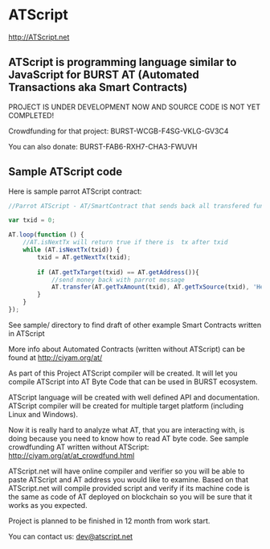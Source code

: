 # ATScript 

http://ATScript.net

## ATScript is programming language similar to JavaScript for BURST AT (Automated Transactions aka Smart Contracts)

PROJECT IS UNDER DEVELOPMENT NOW AND SOURCE CODE IS NOT YET COMPLETED!

Crowdfunding for that project: BURST-WCGB-F4SG-VKLG-GV3C4

You can also donate: BURST-FAB6-RXH7-CHA3-FWUVH

## Sample ATScript code

Here is sample parrot ATScript contract:

```javascript
//Parrot ATScript - AT/SmartContract that sends back all transfered funds with message: Hello. This is echo message: <MESSAGE IN SENDING TRANSACTION>

var txid = 0;

AT.loop(function () {
	//AT.isNextTx will return true if there is  tx after txid
	while (AT.isNextTx(txid)) {
		txid = AT.getNextTx(txid);
		
		if (AT.getTxTarget(txid) == AT.getAddress()){
			//send money back with parrot message
			AT.transfer(AT.getTxAmount(txid), AT.getTxSource(txid), 'Hello. This is echo message: ' + AT.getTxMessage(txid));
		}
	}
});
```

See sample/ directory to find draft of other example Smart Contracts written in ATScript

More info about Automated Contracts (written without ATScript) can be found at http://ciyam.org/at/

As part of this Project ATScript compiler will be created. It will let you compile ATScript into AT Byte Code that can be used in BURST ecosystem. 

ATScript language will be created with well defined API and documentation. ATScript compiler will be created for multiple target platform (including Linux and Windows). 

Now it is really hard to analyze what AT, that you are interacting with, is doing because you need to know how to read AT byte code. See sample crowdfunding AT written
without ATScript: http://ciyam.org/at/at_crowdfund.html
 
ATScript.net will have online compiler and verifier so you will be able to paste ATScript and AT address you would like to examine. Based on that ATScript.net will 
compile provided script and verify if its machine code is the same as code of AT deployed on blockchain so you will be sure that it works as you expected.

Project is planned to be finished in 12 month from work start. 

You can contact us: dev@atscript.net